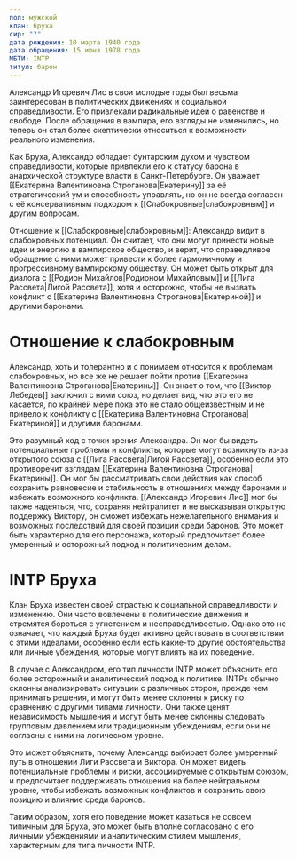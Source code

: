 ```yaml
---
пол: мужской
клан: бруха
сир: "?"
дата рождения: 10 марта 1940 года
дата обращения: 15 июня 1978 года
МБТИ: INTP
титул: барон
---
```

Александр Игоревич Лис в свои молодые годы был весьма заинтересован в политических движениях и социальной справедливости. Его привлекали радикальные идеи о равенстве и свободе. После обращения в вампира, его взгляды не изменились, но теперь он стал более скептически относиться к возможности реального изменения.

Как Бруха, Александр обладает бунтарским духом и чувством справедливости, которые привлекли его к статусу барона в анархической структуре власти в Санкт-Петербурге. Он уважает [[Екатерина Валентиновна Строганова|Екатерину]] за её стратегический ум и способность управлять, но он не всегда согласен с её консервативным подходом к [[Слабокровные|слабокровным]] и другим вопросам.

Отношение к [[Слабокровные|слабокровным]]: Александр видит в слабокровных потенциал. Он считает, что они могут принести новые идеи и энергию в вампирское общество, и верит, что справедливое обращение с ними может привести к более гармоничному и прогрессивному вампирскому обществу. Он может быть открыт для диалога с [[Родион Михайлов|Родионом Михайловым]] и [[Лига Рассвета|Лигой Рассвета]], хотя и осторожно, чтобы не вызвать конфликт с [[Екатерина Валентиновна Строганова|Екатериной]] и другими баронами.

# Отношение к слабокровным

Александр, хоть и толерантно и с понимаем относится к проблемам слабокровных, но все же не решает пойти против [[Екатерина Валентиновна Строганова|Екатерины]]. Он знает о том, что [[Виктор Лебедев]] заключил с ними союз, но делает вид, что это его не касается, по крайней мере пока это не стало общеизвестным и не привело к конфликту с [[Екатерина Валентиновна Строганова|Екатериной]] и другими баронами.

Это разумный ход с точки зрения Александра. Он мог бы видеть потенциальные проблемы и конфликты, которые могут возникнуть из-за открытого союза с [[Лига Рассвета|Лигой Рассвета]], особенно если это противоречит взглядам [[Екатерина Валентиновна Строганова|Екатерины]]. Он мог бы рассматривать свои действия как способ сохранить равновесие и стабильность в отношениях между баронами и избежать возможного конфликта. [[Александр Игоревич Лис]] мог бы также надеяться, что, сохраняя нейтралитет и не высказывая открытую поддержку Виктору, он сможет избежать нежелательного внимания и возможных последствий для своей позиции среди баронов. Это может быть характерно для его персонажа, который предпочитает более умеренный и осторожный подход к политическим делам.

# INTP Бруха

Клан Бруха известен своей страстью к социальной справедливости и изменению. Они часто вовлечены в политические движения и стремятся бороться с угнетением и несправедливостью. Однако это не означает, что каждый Бруха будет активно действовать в соответствии с этими идеалами, особенно если есть какие-то другие обстоятельства или личные убеждения, которые могут влиять на их поведение.

В случае с Александром, его тип личности INTP может объяснить его более осторожный и аналитический подход к политике. INTPs обычно склонны анализировать ситуации с различных сторон, прежде чем принимать решения, и могут быть менее склонны к риску по сравнению с другими типами личности. Они также ценят независимость мышления и могут быть менее склонны следовать групповым давлением или традиционным убеждениям, если они не согласны с ними на логическом уровне.

Это может объяснить, почему Александр выбирает более умеренный путь в отношении Лиги Рассвета и Виктора. Он может видеть потенциальные проблемы и риски, ассоциируемые с открытым союзом, и предпочитает поддерживать отношения на более нейтральном уровне, чтобы избежать возможных конфликтов и сохранить свою позицию и влияние среди баронов.

Таким образом, хотя его поведение может казаться не совсем типичным для Бруха, это может быть вполне согласовано с его личными убеждениями и аналитическим стилем мышления, характерным для типа личности INTP.